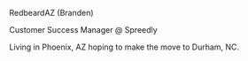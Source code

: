 RedbeardAZ (Branden)

Customer Success Manager @ Spreedly

Living in Phoenix, AZ hoping to make the move to Durham, NC.

